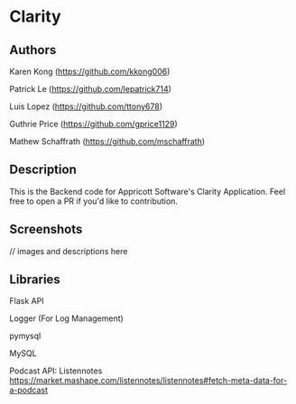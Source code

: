 # Clarity

## Authors

Karen Kong (https://github.com/kkong006)

Patrick Le (https://github.com/lepatrick714)

Luis Lopez (https://github.com/ttony678)

Guthrie Price (https://github.com/gprice1129)

Mathew Schaffrath (https://github.com/mschaffrath)

## Description
This is the Backend code for Appricott Software's Clarity Application. Feel free to open a PR if you'd like to contribution. 

## Screenshots

// images and descriptions here


## Libraries

Flask API

Logger (For Log Management)

pymysql 

MySQL

Podcast API:
Listennotes
https://market.mashape.com/listennotes/listennotes#fetch-meta-data-for-a-podcast